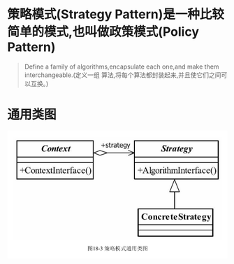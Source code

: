 # 策略模式(Strategy Pattern)是一种比较简单的模式,也叫做政策模式(Policy Pattern)
> Define a family of algorithms,encapsulate each one,and make them interchangeable.(定义一组
  算法,将每个算法都封装起来,并且使它们之间可以互换。)
  
# 通用类图
![Alt text](strategy.png "策略模式 类图")

